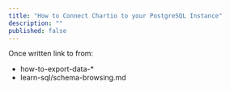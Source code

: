 ```yaml
---
title: "How to Connect Chartio to your PostgreSQL Instance"
description: ""
published: false
---
```

Once written link to from:
 - how-to-export-data-*
 - learn-sql/schema-browsing.md
